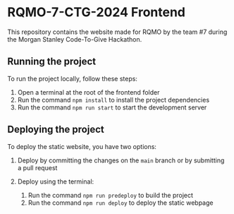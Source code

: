 # RQMO-7-CTG-2024 Frontend

This repository contains the website made for RQMO by the team #7 during the Morgan Stanley Code-To-Give Hackathon.

## Running the project 
To run the project locally, follow these steps:

1. Open a terminal at the root of the frontend folder
2. Run the command `npm install` to install the project dependencies
3. Run the command `npm run start` to start the development server

## Deploying the project 
To deploy the static website, you have two options:

1. Deploy by committing the changes on the `main` branch or by submitting a pull request
2. Deploy using the terminal:

    1. Run the command `npm run predeploy` to build the project
    2. Run the command `npm run deploy` to deploy the static webpage
